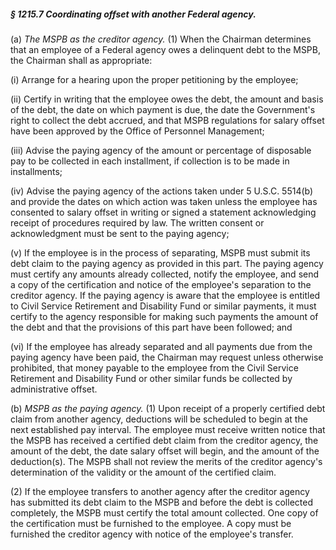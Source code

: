 ##### § 1215.7 Coordinating offset with another Federal agency. #####

(a) *The MSPB as the creditor agency.* (1) When the Chairman determines that an employee of a Federal agency owes a delinquent debt to the MSPB, the Chairman shall as appropriate:

(i) Arrange for a hearing upon the proper petitioning by the employee;

(ii) Certify in writing that the employee owes the debt, the amount and basis of the debt, the date on which payment is due, the date the Government's right to collect the debt accrued, and that MSPB regulations for salary offset have been approved by the Office of Personnel Management;

(iii) Advise the paying agency of the amount or percentage of disposable pay to be collected in each installment, if collection is to be made in installments;

(iv) Advise the paying agency of the actions taken under 5 U.S.C. 5514(b) and provide the dates on which action was taken unless the employee has consented to salary offset in writing or signed a statement acknowledging receipt of procedures required by law. The written consent or acknowledgment must be sent to the paying agency;

(v) If the employee is in the process of separating, MSPB must submit its debt claim to the paying agency as provided in this part. The paying agency must certify any amounts already collected, notify the employee, and send a copy of the certification and notice of the employee's separation to the creditor agency. If the paying agency is aware that the employee is entitled to Civil Service Retirement and Disability Fund or similar payments, it must certify to the agency responsible for making such payments the amount of the debt and that the provisions of this part have been followed; and

(vi) If the employee has already separated and all payments due from the paying agency have been paid, the Chairman may request unless otherwise prohibited, that money payable to the employee from the Civil Service Retirement and Disability Fund or other similar funds be collected by administrative offset.

(b) *MSPB as the paying agency.* (1) Upon receipt of a properly certified debt claim from another agency, deductions will be scheduled to begin at the next established pay interval. The employee must receive written notice that the MSPB has received a certified debt claim from the creditor agency, the amount of the debt, the date salary offset will begin, and the amount of the deduction(s). The MSPB shall not review the merits of the creditor agency's determination of the validity or the amount of the certified claim.

(2) If the employee transfers to another agency after the creditor agency has submitted its debt claim to the MSPB and before the debt is collected completely, the MSPB must certify the total amount collected. One copy of the certification must be furnished to the employee. A copy must be furnished the creditor agency with notice of the employee's transfer.